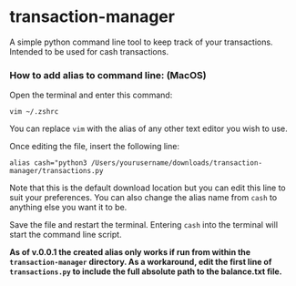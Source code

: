 # transaction-manager
A simple python command line tool to keep track of your transactions. Intended to be used for cash transactions.

### How to add alias to command line: (MacOS)

Open the terminal and enter this command:

`vim ~/.zshrc`

You can replace `vim` with the alias of any other text editor you wish to use.

Once editing the file, insert the following line:

`alias cash="python3 /Users/yourusername/downloads/transaction-manager/transactions.py`

Note that this is the default download location but you can edit this line to suit your preferences. You can also change the alias name from `cash` to anything else you want it to be.

Save the file and restart the terminal. Entering `cash` into the terminal will start the command line script.

**As of v.0.0.1 the created alias only works if run from within the `transaction-manager` directory. As a workaround, edit the first line of `transactions.py` to include the full absolute path to the balance.txt file.**
